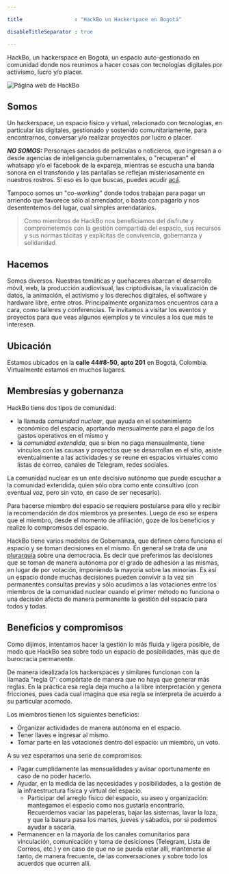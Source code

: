 ```yaml
---

title                 : "HackBo un Hackerspace en Bogotá"

disableTitleSeparator : true

---
```


HackBo, un hackerspace en Bogotá, un espacio 
auto-gestionado en comunidad donde nos reunimos a hacer cosas con tecnologías digitales por activismo, 
lucro y/o placer.


![Página web de HackBo](hackbo_lantern.png)


## Somos

Un hackerspace, un espacio físico y virtual, relacionado con tecnologías, en particular las digitales, gestionado y sostenido comunitariamente, para encontrarnos, conversar y/o realizar proyectos por lucro o placer.

***NO SOMOS:***
Personajes sacados de películas o noticieros, que ingresan a o desde agencias de inteligencia 
gubernamentales, o "recuperan" el whatsapp y/o el facebook de la expareja, 
mientras se escucha una banda sonora en el transfondo y las pantallas se reflejan misteriosamente 
en nuestros rostros. 
Si eso es lo que buscas, puedes acudir [acá](https://duckduckgo.com/?q=hackers+movie&t=ffsb&ia=videos&iai=c32Vt8IDf5s).

Tampoco somos un "_co-working_" donde todos trabajan para pagar un arriendo que favorece sólo al 
arrendador, o basta con pagarlo y nos desententemos del lugar, cual simples arrendatarios.

> Como miembros de HackBo nos beneficiamos del disfrute y comprometemos con la gestión 
> compartida del espacio, sus recursos y sus normas tácitas y explícitas de convivencia, 
> gobernanza y solidaridad. 

## Hacemos

Somos diversos. Nuestras temáticas y quehaceres abarcan el desarrollo móvil, web, la producción audiovisual, las criptodivisas, la visualización de datos, la animación, el activismo y los derechos digitales, el software y hardware libre, entre otros. Principalmente organizamos encuentros cara a cara, como talleres y conferencias. Te invitamos a visitar los eventos y proyectos para que veas algunos ejemplos y te vincules a los que más te interesen.

## Ubicación

Estamos ubicados en la **calle  44#8-50, apto 201** en Bogotá, Colombia. 
Virtualmente estamos en muchos lugares.

## Membresías y gobernanza

HackBo tiene dos tipos de comunidad:

  * la llamada _comunidad nuclear_, que ayuda en el sostenimiento económico del espacio, aportando 
    mensualmente para el pago de los gastos operativos en el mismo y 
  * la _comunidad extendida_, que si bien no paga mensualmente, tiene vínculos con las causas y 
    proyectos que se desarrollan en el sitio, asiste eventualmente a las actividades y se reune en 
    espacios virtuales como listas de correo, canales de Telegram, redes sociales.

La comunidad nuclear es un ente decisivo autónomo que puede escuchar a la comunidad extendida, quien
sólo obra como ente consultivo (con eventual voz, pero sin voto, en caso de ser necesario).

Para hacerse miembro del espacio se requiere postularse para ello y recibir la recomendación
de dos miembros ya presentes.
Luego de eso se espera que el miembro, desde el momento de afiliación, goze de los beneficios
y realize lo compromisos del espacio.

HackBo tiene varios modelos de Gobernanza, que definen cómo funciona el espacio y se toman
decisiones en el mismo.
En general se trata de una [plurarquía](http://potlatch.wikidot.com/glosario:plurarquia) sobre
una democracia. 
Es decir que preferimos las decisiones que se toman de manera autónoma por el grado de adhesión a las 
mismas, en lugar de por votación, imponiendo la mayoría sobre las minorías.
Es así un espacio donde muchas decisiones pueden convivir a la vez sin permanentes consultas previas y
sólo acudimos a las votaciones entre los miembros de la comunidad nuclear cuando el primer método no
funciona o una decisión afecta de manera permanente la gestión del espacio para todos y todas.

## Beneficios y compromisos

Como dijimos, intentamos hacer la gestión lo más fluida y ligera posible, de modo que HackBo sea sobre 
todo un espacio de posibilidades, más que de burocracia permanente.

De manera idealizada los hackerspaces y similares funcionan con la llamada "regla 0": compórtate
de manera que no haya que generar más reglas.
En la práctica esa regla deja mucho a la libre interpretación y genera fricciones, pues cada cual
imagina que esa regla se interpreta de acuerdo a su particular acomodo.

Los miembros tienen los siguientes beneficios:

  * Organizar actividades de manera autónoma en el espacio.
  * Tener llaves e ingresar al mismo.
  * Tomar parte en las votaciones dentro del espacio: un miembro, un voto.

A su vez esperamos una serie de compromisos:

  * Pagar cumplidamente las mensualidades y avisar oportunamente en caso de
    no poder hacerlo.
  * Ayudar, en la medida de las necesidades y posibilidades, a la gestión de la infraestructura 
    física y virtual del espacio.
      * Participar del arreglo físico del espacio, su aseo y organización: mantegamos el espacio como
        nos gustaría encontrarlo.
        Recuerdemos vaciar las papeleras, bajar las sisternas, lavar la loza, y que la basura pasa 
        los martes, jueves y sábados, por si podemos ayudar a sacarla.
  * Permanencer en la mayoría de los canales comunitarios para vinculación, comunicación y toma 
    de desiciones (Telegram, Lista de Correos, etc.) y en caso de que no se pueda estar allí,
    mantenerse al tanto, de manera frecuente, de las conversaciones y sobre todo los acuerdos que 
    ocurren allí.

